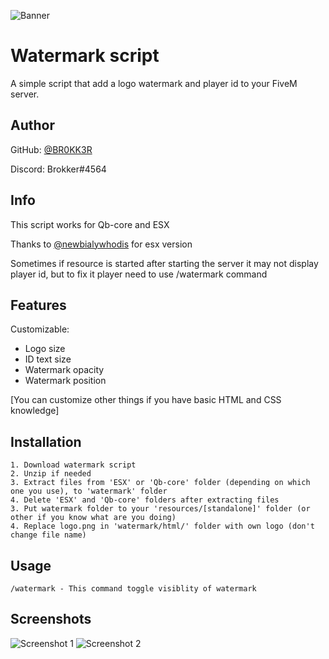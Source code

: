 ![Banner](https://forum.cfx.re/uploads/default/original/4X/d/b/0/db0d57f180c86f95a1a7144507bb68f1d1afd3da.jpeg)

# Watermark script

A simple script that add a logo watermark and player id to your FiveM server.
## Author

GitHub: [@BR0KK3R](https://github.com/BR0KK3R)

Discord: Brokker#4564

## Info

This script works for Qb-core and ESX

Thanks to [@newbialywhodis](https://github.com/newbialywhodis) for esx version

Sometimes if resource is started after starting the server it may not display player id, but to fix it player need to use /watermark command
## Features

Customizable:
   - Logo size
   - ID text size
   - Watermark opacity
   - Watermark position
    
[You can customize other things if you have basic HTML and CSS knowledge]


## Installation

    1. Download watermark script
    2. Unzip if needed
    3. Extract files from 'ESX' or 'Qb-core' folder (depending on which one you use), to 'watermark' folder
    4. Delete 'ESX' and 'Qb-core' folders after extracting files
    3. Put watermark folder to your 'resources/[standalone]' folder (or other if you know what are you doing)
    4. Replace logo.png in 'watermark/html/' folder with own logo (don't change file name)

## Usage

```
/watermark - This command toggle visiblity of watermark
```


## Screenshots

![Screenshot 1](https://i.ibb.co/H2CpgdN/Showcase-1.jpg)
![Screenshot 2](https://i.ibb.co/1rhF9Kb/Showcase-2.jpg)
